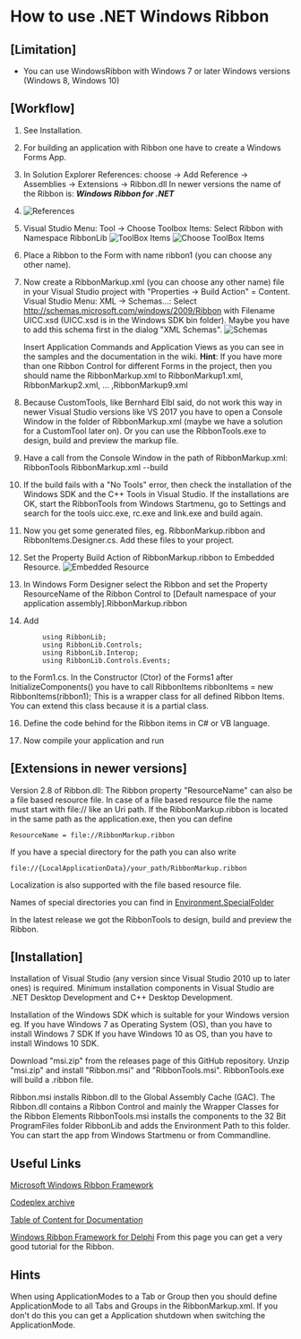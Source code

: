 # How to use .NET Windows Ribbon

## [Limitation]
- You can use WindowsRibbon with Windows 7 or later Windows versions (Windows 8, Windows 10)

## [Workflow]
1. See Installation.

2. For building an application with Ribbon one have to create a Windows Forms App.

3. In Solution Explorer References: choose -> Add Reference -> Assemblies -> Extensions -> Ribbon.dll 
  In newer versions the name of the Ribbon is: ***Windows Ribbon for .NET*** 

3. ![References](./Images/SelectRibbon.png)

4. Visual Studio  Menu: Tool -> Choose Toolbox Items: Select Ribbon with Namespace RibbonLib
    ![ToolBox Items](./Images/ToolBoxItems.png)
    ![Choose ToolBox Items](./Images/ChooseToolBoxItems.png)

5. Place a Ribbon to the Form with name ribbon1 (you can choose any other name).

6. Now create a RibbonMarkup.xml  (you can choose any other name) file in your Visual Studio project with "Properties -> Build Action" = Content. 
    Visual Studio Menu: XML -> Schemas...: Select http://schemas.microsoft.com/windows/2009/Ribbon with Filename UICC.xsd (UICC.xsd is in the Windows SDK bin folder). Maybe you have to add this schema first in the dialog "XML Schemas".
    ![Schemas](./Images/Schemas.png)

    Insert Application Commands and Application Views as you can see in the samples and the documentation in the wiki.
    **Hint**: If you have more than one Ribbon Control for different Forms in the project, then you should name the RibbonMarkup.xml to RibbonMarkup1.xml, RibbonMarkup2.xml, ... ,RibbonMarkup9.xml 

7. Because CustomTools, like Bernhard Elbl said, do not work this way in newer Visual Studio versions like VS 2017 you have to
    open a Console Window in the folder of RibbonMarkup.xml (maybe we have a solution for a CustomTool later on). Or you can use the RibbonTools.exe to design, build and preview the markup file.

8. Have a call from the Console Window in the path of RibbonMarkup.xml: RibbonTools RibbonMarkup.xml --build

9. If the build fails with a "No Tools" error, then check the installation of the Windows SDK and the C++ Tools in Visual Studio. If the installations are OK, start the RibbonTools from Windows Startmenu, go to Settings and search for the tools uicc.exe, rc.exe and link.exe and build again.

12. Now you get some generated files, eg. RibbonMarkup.ribbon and RibbonItems.Designer.cs. Add these files to your project.

13. Set the Property Build Action of RibbonMarkup.ribbon to Embedded Resource.
![Embedded Resource](./Images/Embedded.png)

14. In Windows Form Designer select the Ribbon and set the Property ResourceName of the Ribbon Control to [Default namespace of your application assembly].RibbonMarkup.ribbon

15. Add
```
        using RibbonLib;
        using RibbonLib.Controls;
        using RibbonLib.Interop;
        using RibbonLib.Controls.Events;
```

to the Form1.cs. In the Constructor (Ctor) of the Forms1 after InitializeComponents() you have to call   RibbonItems ribbonItems = new RibbonItems(ribbon1);
This is a wrapper class for all defined Ribbon Items. You can extend this class because it is a partial class.

16. Define the code behind for the Ribbon items in C# or VB language.

17. Now compile your application and run

## [Extensions in newer versions]
Version 2.8 of Ribbon.dll: The Ribbon property "ResourceName" can also be a file based resource file. In case of a file based resource file the name must start with file:// like an Uri path. If the RibbonMarkup.ribbon is located in the same path as the application.exe, then you can define 
```
ResourceName = file://RibbonMarkup.ribbon
```
If you have a special directory for the path you can also write 
```
file://{LocalApplicationData}/your_path/RibbonMarkup.ribbon
```
Localization is also supported with the file based resource file.

Names of special directories you can find in [Environment.SpecialFolder](https://docs.microsoft.com/en-Us/dotnet/api/system.environment.specialfolder?view=netframework-3.5) 

In the latest release we got the RibbonTools to design, build and preview the Ribbon.

## [Installation]
Installation of Visual Studio (any version since Visual Studio 2010 up to later ones) is required.
Minimum installation components in Visual Studio are .NET Desktop Development and C++ Desktop Development.

Installation of the Windows SDK which is suitable for your Windows version
eg. If you have Windows 7 as Operating System (OS), than you have to install Windows 7 SDK
If you have Windows 10 as OS, than you have to install Windows 10 SDK.

Download "msi.zip" from the releases page of this GitHub repository. Unzip "msi.zip" and install "Ribbon.msi" and "RibbonTools.msi".
RibbonTools.exe will build a .ribbon file.

Ribbon.msi installs Ribbon.dll to the Global Assembly Cache (GAC). The Ribbon.dll contains a Ribbon Control and mainly the Wrapper Classes for the Ribbon Elements
RibbonTools.msi installs the components to the 32 Bit ProgramFiles folder RibbonLib and adds the Environment Path to this folder.
You can start the app from Windows Startmenu or from Commandline.

## Useful Links
[Microsoft Windows Ribbon Framework](https://docs.microsoft.com/en-us/windows/win32/windowsribbon/-uiplat-windowsribbon-entry)

[Codeplex archive](https://archive.codeplex.com/?p=windowsribbon)

[Table of Content for Documentation](https://www.codeproject.com/Articles/55599/Windows-Ribbon-for-WinForms-Part-Table-of-Conten)

[Windows Ribbon Framework for Delphi](https://bilsen.com/windowsribbon/index.shtml)
From this page you can get a very good tutorial for the Ribbon.

## Hints
When using ApplicationModes to a Tab or Group then you should define ApplicationMode to all Tabs and Groups in the RibbonMarkup.xml. If you don't do this you can get a Application shutdown when switching the ApplicationMode.